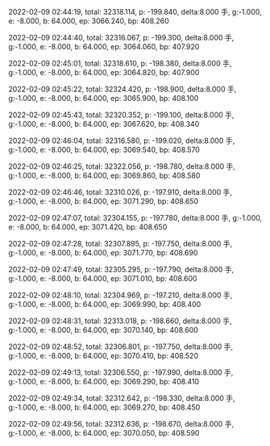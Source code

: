 2022-02-09 02:44:19, total: 32318.114, p: -199.840, delta:8.000 手, g:-1.000, e: -8.000, b: 64.000, ep: 3066.240, bp: 408.260

2022-02-09 02:44:40, total: 32316.067, p: -199.300, delta:8.000 手, g:-1.000, e: -8.000, b: 64.000, ep: 3064.060, bp: 407.920

2022-02-09 02:45:01, total: 32318.610, p: -198.380, delta:8.000 手, g:-1.000, e: -8.000, b: 64.000, ep: 3064.820, bp: 407.900

2022-02-09 02:45:22, total: 32324.420, p: -198.900, delta:8.000 手, g:-1.000, e: -8.000, b: 64.000, ep: 3065.900, bp: 408.100

2022-02-09 02:45:43, total: 32320.352, p: -199.100, delta:8.000 手, g:-1.000, e: -8.000, b: 64.000, ep: 3067.620, bp: 408.340

2022-02-09 02:46:04, total: 32316.580, p: -199.020, delta:8.000 手, g:-1.000, e: -8.000, b: 64.000, ep: 3069.540, bp: 408.570

2022-02-09 02:46:25, total: 32322.056, p: -198.780, delta:8.000 手, g:-1.000, e: -8.000, b: 64.000, ep: 3069.860, bp: 408.580

2022-02-09 02:46:46, total: 32310.026, p: -197.910, delta:8.000 手, g:-1.000, e: -8.000, b: 64.000, ep: 3071.290, bp: 408.650

2022-02-09 02:47:07, total: 32304.155, p: -197.780, delta:8.000 手, g:-1.000, e: -8.000, b: 64.000, ep: 3071.420, bp: 408.650

2022-02-09 02:47:28, total: 32307.895, p: -197.750, delta:8.000 手, g:-1.000, e: -8.000, b: 64.000, ep: 3071.770, bp: 408.690

2022-02-09 02:47:49, total: 32305.295, p: -197.790, delta:8.000 手, g:-1.000, e: -8.000, b: 64.000, ep: 3071.010, bp: 408.600

2022-02-09 02:48:10, total: 32304.969, p: -197.210, delta:8.000 手, g:-1.000, e: -8.000, b: 64.000, ep: 3069.990, bp: 408.400

2022-02-09 02:48:31, total: 32313.018, p: -198.660, delta:8.000 手, g:-1.000, e: -8.000, b: 64.000, ep: 3070.140, bp: 408.600

2022-02-09 02:48:52, total: 32306.801, p: -197.750, delta:8.000 手, g:-1.000, e: -8.000, b: 64.000, ep: 3070.410, bp: 408.520

2022-02-09 02:49:13, total: 32306.550, p: -197.990, delta:8.000 手, g:-1.000, e: -8.000, b: 64.000, ep: 3069.290, bp: 408.410

2022-02-09 02:49:34, total: 32312.642, p: -198.330, delta:8.000 手, g:-1.000, e: -8.000, b: 64.000, ep: 3069.270, bp: 408.450

2022-02-09 02:49:56, total: 32312.636, p: -198.670, delta:8.000 手, g:-1.000, e: -8.000, b: 64.000, ep: 3070.050, bp: 408.590